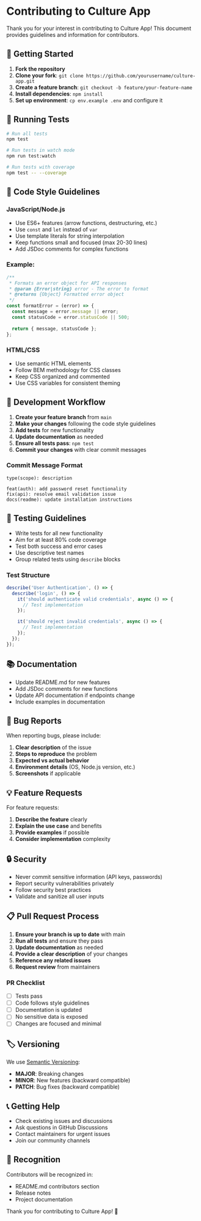 # Contributing to Culture App

Thank you for your interest in contributing to Culture App! This document provides guidelines and information for contributors.

## 🚀 Getting Started

1. **Fork the repository**
2. **Clone your fork**: `git clone https://github.com/yourusername/culture-app.git`
3. **Create a feature branch**: `git checkout -b feature/your-feature-name`
4. **Install dependencies**: `npm install`
5. **Set up environment**: `cp env.example .env` and configure it

## 🧪 Running Tests

```bash
# Run all tests
npm test

# Run tests in watch mode
npm run test:watch

# Run tests with coverage
npm test -- --coverage
```

## 📝 Code Style Guidelines

### JavaScript/Node.js
- Use ES6+ features (arrow functions, destructuring, etc.)
- Use `const` and `let` instead of `var`
- Use template literals for string interpolation
- Keep functions small and focused (max 20-30 lines)
- Add JSDoc comments for complex functions

### Example:
```javascript
/**
 * Formats an error object for API responses
 * @param {Error|string} error - The error to format
 * @returns {Object} Formatted error object
 */
const formatError = (error) => {
  const message = error.message || error;
  const statusCode = error.statusCode || 500;
  
  return { message, statusCode };
};
```

### HTML/CSS
- Use semantic HTML elements
- Follow BEM methodology for CSS classes
- Keep CSS organized and commented
- Use CSS variables for consistent theming

## 🔧 Development Workflow

1. **Create your feature branch** from `main`
2. **Make your changes** following the code style guidelines
3. **Add tests** for new functionality
4. **Update documentation** as needed
5. **Ensure all tests pass**: `npm test`
6. **Commit your changes** with clear commit messages

### Commit Message Format
```
type(scope): description

feat(auth): add password reset functionality
fix(api): resolve email validation issue
docs(readme): update installation instructions
```

## 🧪 Testing Guidelines

- Write tests for all new functionality
- Aim for at least 80% code coverage
- Test both success and error cases
- Use descriptive test names
- Group related tests using `describe` blocks

### Test Structure
```javascript
describe('User Authentication', () => {
  describe('login', () => {
    it('should authenticate valid credentials', async () => {
      // Test implementation
    });

    it('should reject invalid credentials', async () => {
      // Test implementation
    });
  });
});
```

## 📚 Documentation

- Update README.md for new features
- Add JSDoc comments for new functions
- Update API documentation if endpoints change
- Include examples in documentation

## 🐛 Bug Reports

When reporting bugs, please include:

1. **Clear description** of the issue
2. **Steps to reproduce** the problem
3. **Expected vs actual behavior**
4. **Environment details** (OS, Node.js version, etc.)
5. **Screenshots** if applicable

## 💡 Feature Requests

For feature requests:

1. **Describe the feature** clearly
2. **Explain the use case** and benefits
3. **Provide examples** if possible
4. **Consider implementation** complexity

## 🔒 Security

- Never commit sensitive information (API keys, passwords)
- Report security vulnerabilities privately
- Follow security best practices
- Validate and sanitize all user inputs

## 📋 Pull Request Process

1. **Ensure your branch is up to date** with main
2. **Run all tests** and ensure they pass
3. **Update documentation** as needed
4. **Provide a clear description** of your changes
5. **Reference any related issues**
6. **Request review** from maintainers

### PR Checklist
- [ ] Tests pass
- [ ] Code follows style guidelines
- [ ] Documentation is updated
- [ ] No sensitive data is exposed
- [ ] Changes are focused and minimal

## 🏷️ Versioning

We use [Semantic Versioning](https://semver.org/):
- **MAJOR**: Breaking changes
- **MINOR**: New features (backward compatible)
- **PATCH**: Bug fixes (backward compatible)

## 📞 Getting Help

- Check existing issues and discussions
- Ask questions in GitHub Discussions
- Contact maintainers for urgent issues
- Join our community channels

## 🙏 Recognition

Contributors will be recognized in:
- README.md contributors section
- Release notes
- Project documentation

Thank you for contributing to Culture App! 🎉
